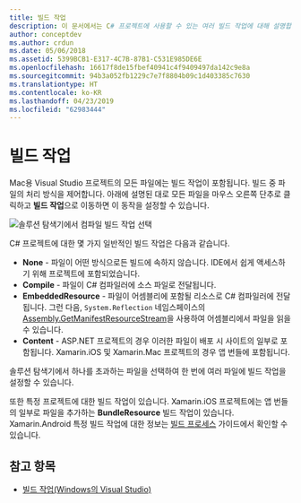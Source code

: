 ```yaml
---
title: 빌드 작업
description: 이 문서에서는 C# 프로젝트에 사용할 수 있는 여러 빌드 작업에 대해 설명합니다.
author: conceptdev
ms.author: crdun
ms.date: 05/06/2018
ms.assetid: 5399BCB1-E317-4C7B-87B1-C531E985DE6E
ms.openlocfilehash: 16617f8de15fbef40941c4f9409497da142c9e8a
ms.sourcegitcommit: 94b3a052fb1229c7e7f8804b09c1d403385c7630
ms.translationtype: HT
ms.contentlocale: ko-KR
ms.lasthandoff: 04/23/2019
ms.locfileid: "62983444"
---
```

# <a name="build-actions"></a>빌드 작업

Mac용 Visual Studio 프로젝트의 모든 파일에는 빌드 작업이 포함됩니다. 빌드 중 파일의 처리 방식을 제어합니다. 아래에 설명된 대로 모든 파일을 마우스 오른쪽 단추로 클릭하고 **빌드 작업**으로 이동하면 이 동작을 설정할 수 있습니다.

![솔루션 탐색기에서 컴파일 빌드 작업 선택](media/projects-and-solutions-image1.png)

C# 프로젝트에 대한 몇 가지 일반적인 빌드 작업은 다음과 같습니다.

* **None** - 파일이 어떤 방식으로든 빌드에 속하지 않습니다. IDE에서 쉽게 액세스하기 위해 프로젝트에 포함되었습니다.
* **Compile** - 파일이 C# 컴파일러에 소스 파일로 전달됩니다.
* **EmbeddedResource** - 파일이 어셈블리에 포함될 리소스로 C# 컴파일러에 전달됩니다. 그런 다음, `System.Reflection` 네임스페이스의 [Assembly.GetManifestResourceStream](https://docs.microsoft.com/dotnet/api/system.reflection.assembly.getmanifestresourcestream)을 사용하여 어셈블리에서 파일을 읽을 수 있습니다.
* **Content** - ASP.NET 프로젝트의 경우 이러한 파일이 배포 시 사이트의 일부로 포함됩니다. Xamarin.iOS 및 Xamarin.Mac 프로젝트의 경우 앱 번들에 포함됩니다.

솔루션 탐색기에서 하나를 초과하는 파일을 선택하여 한 번에 여러 파일에 빌드 작업을 설정할 수 있습니다.

또한 특정 프로젝트에 대한 빌드 작업이 있습니다. Xamarin.iOS 프로젝트에는 앱 번들의 일부로 파일을 추가하는 **BundleResource** 빌드 작업이 있습니다. Xamarin.Android 특정 빌드 작업에 대한 정보는 [빌드 프로세스](/xamarin/android/deploy-test/building-apps/build-process#Build_Actions) 가이드에서 확인할 수 있습니다.

## <a name="see-also"></a>참고 항목

- [빌드 작업(Windows의 Visual Studio)](/visualstudio/ide/build-actions)